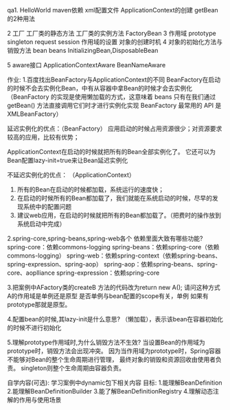 qa1. HelloWorld
    maven依赖
    xml配置文件
    ApplicationContext的创建
    getBean的2种用法
    
2  工厂
    工厂类的静态方法
    工厂类的实例方法
    FactoryBean
3 作用域
    prototype
    singleton
    request
    session
    作用域的设置
    对象的创建时机
4  对象的初始化方法与销毁方法
    bean
    beans
    InitializingBean,DisposableBean

5  aware接口
    ApplicationContextAware
    BeanNameAware
    
作业:
1.百度找出BeanFactory与ApplicationContext的不同
BeanFactory在启动的时候不会去实例化Bean，中有从容器中拿Bean的时候才会去实例化
（BeanFactory 的实现是使用懒加载的方式，这意味着 beans 只有在我们通过 getBean() 
方法直接调用它们时才进行实例化实现 BeanFactory 最常用的 API 是 XMLBeanFactory）

延迟实例化的优点：（BeanFactory）
应用启动的时候占用资源很少；对资源要求较高的应用，比较有优势；

ApplicationContext在启动的时候就把所有的Bean全部实例化了。
它还可以为Bean配置lazy-init=true来让Bean延迟实例化

不延迟实例化的优点： （ApplicationContext）
1. 所有的Bean在启动的时候都加载，系统运行的速度快； 
2. 在启动的时候所有的Bean都加载了，我们就能在系统启动的时候，尽早的发现系统中的配置问题 
3. 建议web应用，在启动的时候就把所有的Bean都加载了。（把费时的操作放到系统启动中完成） 

2.spring-core,spring-beans,spring-web各个
依赖里面大致有哪些功能?
spring-core：依赖commons-logging
spring-beans：依赖spring-core（依赖commons-logging）
spring-web：依赖spring-context（依赖spring-beans、spring-expression、spring-aop）
spring-aop：依赖spring-beans、spring-core、aoplliance
spring-expression：依赖spring-core

3.把案例中AFactory类的createB
方法的代码改为return new A();
请问这种方式A的作用域是单例还是原型
是否单例与bean配置的scope有关，单例
如果有prototype那就是原型。

4.配置bean的时候,其lazy-init是什么意思?
（懒加载），表示该bean在容器初始化的时候不进行初始化

5.理解prototype作用域时,为什么销毁方法不生效?
当设置Bean的作用域为prototype时，销毁方法会出现冲突。
因为当作用域为prototype时，Spring容器不能够对Bean的整个生命周期进行管理，
最终对象的销毁和资源回收由使用者负责。
singleton则整个生命周期由容器负责。

自学内容(可选):
    学习案例中dynamic包下相关内容
  目标:
  1.能理解BeanDefinition
  2.能理解BeanDefinitionBuilder
  3.能了解BeanDefinitionRegistry
  4.理解动态注解的作用与使用场景 

